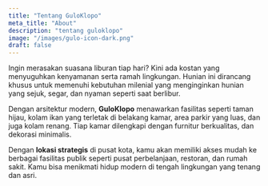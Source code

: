```yaml
---
title: "Tentang GuloKlopo"
meta_title: "About"
description: "tentang guloklopo"
image: "/images/gulo-icon-dark.png"
draft: false
---
```


Ingin merasakan suasana liburan tiap hari? Kini ada kostan yang menyuguhkan kenyamanan serta ramah lingkungan. Hunian ini dirancang khusus untuk memenuhi kebutuhan milenial yang menginginkan hunian yang sejuk, segar, dan nyaman seperti saat berlibur.

Dengan arsitektur modern, <strong>GuloKlopo</strong> menawarkan fasilitas seperti taman hijau, kolam ikan yang terletak di belakang kamar, area parkir yang luas, dan juga kolam renang. Tiap kamar dilengkapi dengan furnitur berkualitas, dan dekorasi minimalis.

Dengan <strong>lokasi strategis</strong> di pusat kota, kamu akan memiliki akses mudah ke berbagai fasilitas publik seperti pusat perbelanjaan, restoran, dan rumah sakit. Kamu bisa menikmati hidup modern di tengah lingkungan yang tenang dan asri.